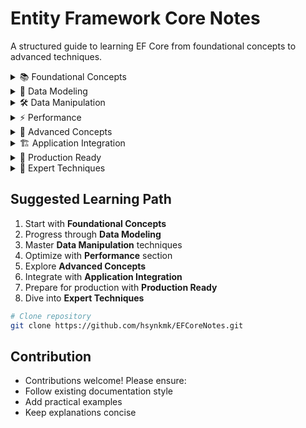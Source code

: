 # Entity Framework Core Notes

A structured guide to learning EF Core from foundational concepts to advanced techniques.

<details>
<summary>📚 Foundational Concepts</summary>

1. [DbContext and Entities](DbContextAndEntities.md)  
   - Core building blocks of EF Core
   - Context configuration and entity mapping

2. [Basic Queries](BasicQueries.md)  
   - CRUD operations fundamentals
   - LINQ syntax basics

3. [Migrations](Migrations.md)  
   - Database schema evolution
   - Migration commands and workflows
</details>

<details>
<summary>📐 Data Modeling</summary>

4. [Relationships](Relationships.md)  
   - Configuring 1:1, 1:many, many:many relationships

5. [Cascade Delete](CascadeDelete.md)  
   - Delete behaviors and referential integrity

6. [Global Query Filters](GlobalQueryFilters.md)  
   - Implementing soft delete patterns
   - Automatic filtering
</details>

<details>
<summary>🛠 Data Manipulation</summary>

7. [Value Conversions](ValueConversions.md)  
   - Custom data type mappings

8. [Owned Entities](OwnedEntities.md)  
   - Complex types and value objects

9. [Raw SQL Queries](RawSQLQueries.md)  
   - Executing SQL commands safely

10. [Transactions](Transactions.md)  
    - Managing atomic operations
</details>

<details>
<summary>⚡ Performance</summary>

11. [Indexes and Constraints](IndexesAndConstraints.md)  
    - Optimizing query performance

12. [Compiled Queries](CompiledQueries.md)  
    - Reusing query execution plans

13. [Bulk Operations](BulkOperations.md)  
    - Efficient bulk inserts/updates
</details>

<details>
<summary>🔐 Advanced Concepts</summary>

14. [Concurrency Handling](ConcurrencyHandling.md)  
    - Optimistic concurrency patterns

15. [Logging and Diagnostics](LoggingAndDiagnostics.md)  
    - Monitoring EF Core behavior

16. [Shadow Properties](FieldMappingAndShadowProperties.md)  
    - Metadata without entity properties

17. [Database Providers](DatabaseProviders.md)  
    - Working with different SQL engines
</details>

<details>
<summary>🏗 Application Integration</summary>

18. [Dependency Injection](DependencyInjection.md)  
    - Configuring EF Core in DI containers

19. [Testing](Testing.md)  
    - Unit testing strategies

20. [Error Handling](ErrorHandling.md)  
    - Exception management patterns
</details>

<details>
<summary>🚀 Production Ready</summary>

21. [Deployment and Configuration](DeploymentAndConfiguration.md)  
    - Environment-specific settings

22. [Versioning and Schema Evolution](VersioningAndSchemaEvolution.md)  
    - Managing breaking changes

23. [Security Best Practices](SecurityBestPractices.md)  
    - SQL injection prevention
</details>

<details>
<summary>🧠 Expert Techniques</summary>

24. [Temporal Tables](TemporalTables.md)  
    - Historical data tracking

25. [Change Tracking](ChangeTracking.md)  
    - State management deep dive

26. [Advanced Querying](AdvancedQuerying.md)  
    - Complex LINQ patterns
</details>

## Suggested Learning Path
1. Start with **Foundational Concepts**
2. Progress through **Data Modeling**
3. Master **Data Manipulation** techniques
4. Optimize with **Performance** section
5. Explore **Advanced Concepts**
6. Integrate with **Application Integration**
7. Prepare for production with **Production Ready**
8. Dive into **Expert Techniques**

```bash
# Clone repository
git clone https://github.com/hsynkmk/EFCoreNotes.git
```
## Contribution
- Contributions welcome! Please ensure:
- Follow existing documentation style
- Add practical examples
- Keep explanations concise
